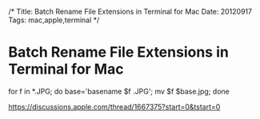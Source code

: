 /*
Title: Batch Rename File Extensions in Terminal for Mac
Date: 20120917
Tags: mac,apple,terminal
*/

# Batch Rename File Extensions in Terminal for Mac

for f in *.JPG; do base='basename $f .JPG'; mv $f $base.jpg; done



https://discussions.apple.com/thread/1667375?start=0&tstart=0
